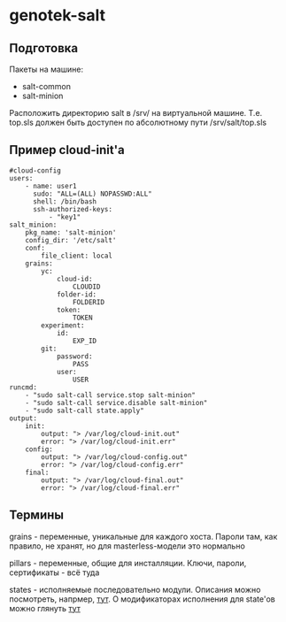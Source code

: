 # genotek-salt
## Подготовка
Пакеты на машине:
  - salt-common
  - salt-minion

Расположить директорию salt в /srv/ на виртуальной машине. Т.е. top.sls должен быть доступен по абсолютному пути /srv/salt/top.sls

## Пример cloud-init'a

    #cloud-config
    users:
        - name: user1
          sudo: "ALL=(ALL) NOPASSWD:ALL"
          shell: /bin/bash
          ssh-authorized-keys:
              - "key1"
    salt_minion:
        pkg_name: 'salt-minion'
        config_dir: '/etc/salt'
        conf:
            file_client: local
        grains:
            yc:
                cloud-id:
                    CLOUDID
                folder-id:
                    FOLDERID
                token:
                    TOKEN
            experiment:
                id:
                    EXP_ID
            git:
                password:
                    PASS
                user:
                    USER
    runcmd:
        - "sudo salt-call service.stop salt-minion"
        - "sudo salt-call service.disable salt-minion"
        - "sudo salt-call state.apply"
    output:
        init:
            output: "> /var/log/cloud-init.out"
            error: "> /var/log/cloud-init.err"
        config:
            output: "> /var/log/cloud-config.out"
            error: "> /var/log/cloud-config.err"
        final:
            output: "> /var/log/cloud-final.out"
            error: "> /var/log/cloud-final.err"

## Термины
grains - переменные, уникальные для каждого хоста. Пароли там, как правило, не хранят, но для masterless-модели это нормально

pillars - переменные, общие для инсталляции. Ключи, пароли, сертификаты - всё туда

states - исполняемые последовательно модули. Описания можно посмотреть, напрмер, [тут](https://docs.saltproject.io/en/latest/ref/states/all/salt.states.cmd.html). О модификаторах исполнения для state'ов можно глянуть [тут](https://docs.saltproject.io/en/latest/ref/states/requisites.html)
